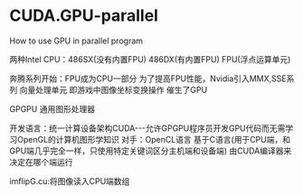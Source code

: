 # CUDA.GPU-parallel
How to use GPU in parallel program

两种Intel CPU：486SX(没有内置FPU) 486DX(有内置FPU)
FPU(浮点运算单元)

奔腾系列开始：FPU成为CPU一部分
为了提高FPU性能，Nvidia引入MMX,SSE系列 向量处理单元 
即游戏中图像坐标变换操作 催生了GPU

GPGPU 通用图形处理器

开发语言：统一计算设备架构CUDA---允许GPGPU程序员开发GPU代码而无需学习OpenGL的计算机图形学知识
对手：OpenCL语言
基于C语言(用于CPU端，和GPU端几乎完全一样，只使用特定关键词区分主机端和设备端) 由CUDA编译器来决定在哪个端运行

imflipG.cu:将图像读入CPU端数组

